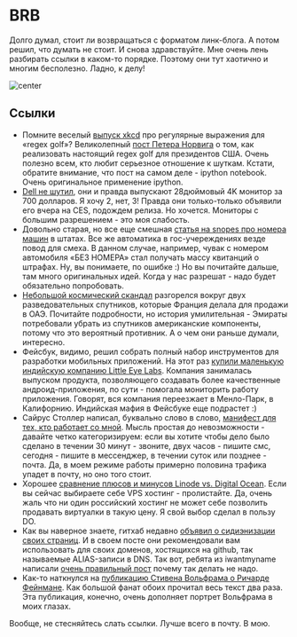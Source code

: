 # BRB

Долго думал, стоит ли возвращаться с форматом линк-блога. А потом решил, что думать не стоит.
И снова здравствуйте. Мне очень лень разбирать ссылки в каком-то порядке. Поэтому они тут хаотично и многим бесполезно. Ладно, к делу!

![center](http://static.artfcity.com/wp-content/uploads/2013/08/Screen-shot-2013-08-08-at-121.jpg)

## Ссылки
* Помните веселый [выпуск xkcd](http://xkcd.com/1313/) про регулярные выражения для «regex golf»? Великолепный [пост Петера Норвига](http://nbviewer.ipython.org/url/norvig.com/ipython/xkcd1313.ipynb) о том, как реализовать настоящий regex golf для президентов США. Очень полезно всем, кто любит серьезное отношение к шуткам. Кстати, обратите внимание, что пост на самом деле - ipython notebook. Очень оригинальное применение ipython.
* [Dell не шутил](http://www.forbes.com/sites/jasonevangelho/2014/01/07/dell-wasnt-joking-about-that-28-inch-sub-1000-4k-monitor-its-only-699/), они и правда выпускают 28дюймовый 4K монитор за 700 долларов. Я хочу 2, нет, 3! Правда они только-только объявили его вчера на CES, подождем релиза. Но хочется. Мониторы с большим разрешением - это моя слабость.
* Довольно старая, но все еще смешная [статья на snopes про номера машин](http://www.snopes.com/autos/law/noplate.asp) в штатах. Все же автоматика в гос-учереждениях везде повод для смеха. В данном случае, например, чувак с номером автомобиля «БЕЗ НОМЕРА» стал получать массу квитанций о штрафах. Ну, вы понимаете, по ошибке :) Но вы почитайте дальше, там много оригинальных идей. Когда у нас разрешат - надо будет обязательно попробовать.
* [Небольшой космический скандал](http://www.spacewar.com/reports/France_UAE_satellite_deal_shaky_after_US_spy_tech_discovered_onboard_999.html) разгорелся вокруг двух разведовательных спутников, которые Франция делала для продажи в ОАЭ. Почитайте подробности, но история умилительная - Эмираты потребовали убрать из спутников американские компоненты, потому что это вероятный противник. А о чем они раньше думали, интересно.
* Фейсбук, видимо, решил собрать полный набор инструментов для разработки мобильных приложений. На этот раз [купили маленькую индийскую компанию Little Eye Labs](http://www.littleeye.co/transition.php). Компания занималась выпуском продукта, позволяющего создавать более качественные андроид-приложения, по сути - помогала мониторить работу приложения. Говорят, вся компания переезжает в Менло-Парк, в Калифорнию. Индийская мафия в Фейсбуке еще подрастет :)
* Сайрус Столлер написал, буквально слово в слово, [манифест для тех, кто работает со мной](http://www.cyrusstoller.com/2014/01/08/stop-sending-emails-for-real-time-requests/). Мысль простая до невозможности - давайте четко категоризируем: если вы хотите чтобы дело было сделано в течении 30 минут - звоните, двух часов - пишите смс, сегодня - пишите в мессенджер, в течении суток или позднее - почта. Да, в моем режиме работы примерно половина трафика упадет в почту, но оно того стоит.
* Хорошее [сравнение плюсов и минусов Linode vs. Digital Ocean](http://blog.schneidmaster.com/digital-ocean-vs-linode/). Если вы сейчас выбираете себе VPS хостинг - пролистайте. Да, очень жаль что ни один российский хостинг не может себе позволить продавать виртуалки в такую цену. Я свой выбор сделал в пользу DO.
* Как вы наверное знаете, гитхаб недавно [объявил о сидиэнизации своих страниц](https://github.com/blog/1715-faster-more-awesome-github-pages). И в своем посте они рекомендовали вам использовать для своих доменов, хостящихся на github, так называемые  ALIAS-записи в DNS. Так вот, ребята из iwantmyname написали [очень правильный пост](https://iwantmyname.com/blog/2014/01/why-alias-type-records-break-the-internet.html) почему так делать не надо.
* Как-то наткнулся на [публикацию Стивена Вольфрама о Ричарде Фейнмане](http://www.stephenwolfram.com/publications/short-talk-about-richard-feynman/). Как большой фанат обоих прочитал весь текст два раза. Эта публикация, конечно, очень дополняет портрет Вольфрама в моих глазах.

Вообще, не стесняйтесь слать ссылки. Лучше всего в почту. В мою.
